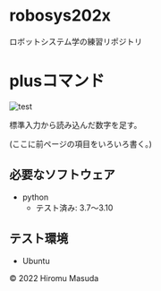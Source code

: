 # robosys202x
ロボットシステム学の練習リポジトリ

# plusコマンド
![test]()

標準入力から読み込んだ数字を足す。

(ここに前ページの項目をいろいろ書く。)


## 必要なソフトウェア
* python
  * テスト済み: 3.7～3.10


## テスト環境
* Ubuntu

© 2022 Hiromu Masuda

